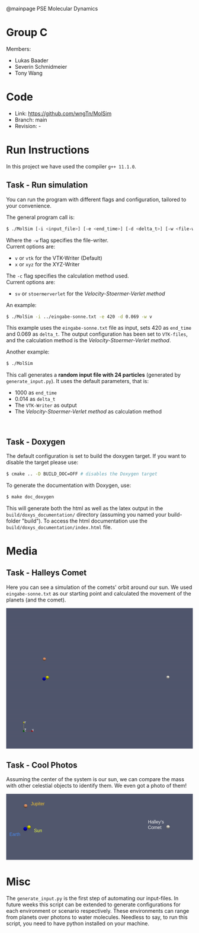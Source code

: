 @mainpage PSE Molecular Dynamics

# Group C #
Members:
* Lukas Baader
* Severin Schmidmeier
* Tony Wang

# Code #
* Link:     https://github.com/wngTn/MolSim
* Branch:   main
* Revision: -

# Run Instructions #

In this project we have used the compiler `g++ 11.1.0`.

## Task - Run simulation ##
You can run the program with different flags and configuration, tailored to your convenience.

The general program call is:
  ```sh
  $ ./MolSim [-i <input_file>] [-e <end_time>] [-d <delta_t>] [-w <file-writer>] [-c <calculator>]
  ```


Where the `-w` flag specifies the file-writer.\
Current options are:
- `v` or `vtk` for the VTK-Writer (Default)
- `x` or `xyz` for the XYZ-Writer 

The `-c` flag specifies the calculation method used.\
Current options are:
- `sv` or `stoermerverlet` for the *Velocity-Stoermer-Verlet method*

An example:
  ```sh
  $ ./MolSim -i ../eingabe-sonne.txt -e 420 -d 0.069 -w v 
  ```

This example uses the `eingabe-sonne.txt` file as input, sets 420 as `end_time` and 0.069 as `delta_t`. The output configuration has been set to `VTK-files`,
and the calculation method is the *Velocity-Stoermer-Verlet method*.

Another example:
  ```sh
  $ ./MolSim
  ```

This call generates a **random input file with 24 particles** (generated by `generate_input.py`). 
It uses the default parameters, that is:
- 1000 as `end_time` 
- 0.014 as `delta_t`
- The `VTK-Writer` as output
- The *Velocity-Stoermer-Verlet method* as calculation method

<br>

## Task - Doxygen ##

The default configuration is set to build the doxygen target. If you want to disable the target please use:

  ```sh
  $ cmake .. -D BUILD_DOC=OFF # disables the Doxygen target
  ```

To generate the documentation with Doxygen, use:

  ```sh
  $ make doc_doxygen
  ```

This will generate both the html as well as the latex output in the `build/doxys_documentation/` directory (assuming you named your build-folder "build"). To access the html documentation use the `build/doxys_documentation/index.html` file.


# Media #
## Task - Halleys Comet ##
Here you can see a simulation of the comets' orbit around our sun. We used `eingabe-sonne.txt` as our starting point and calculated the movement of the planets (and the comet).

![](doc_pages/colored_planets.gif)


## Task - Cool Photos ##
Assuming the center of the system is our sun, we can compare the mass with other celestial objects to identify them. We even got a photo of them!

![](doc_pages/planets_named.png)

# Misc #
The `generate_input.py` is the first step of automating our input-files. In future weeks this script can be extended to generate configurations for each environment or scenario respectively. These environments can range from planets over photons to water molecules.
Needless to say, to run this script, you need to have python installed on your machine.